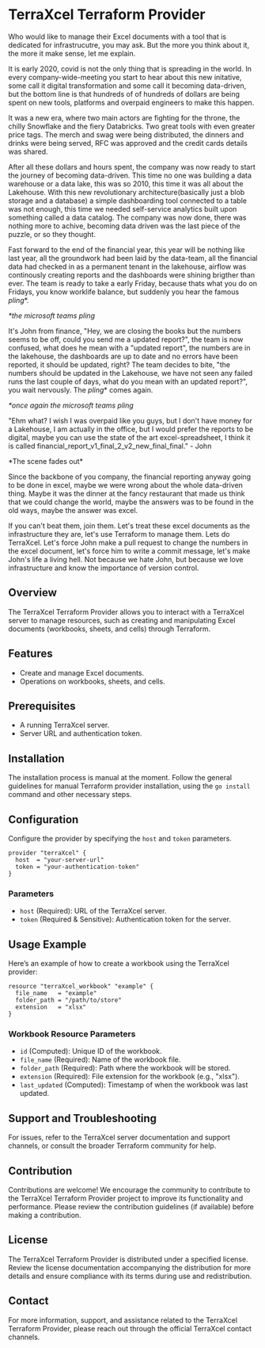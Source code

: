 # TerraXcel Terraform Provider

Who would like to manage their Excel documents with a tool that is dedicated for infrastrucutre, you may ask. But the more you think about it, the more it make sense, let me explain. 

It is early 2020, covid is not the only thing that is spreading in the world. In every company-wide-meeting you start to hear about this new initative, some call it digital transformation and some call it becoming data-driven, but the bottom line is that hundreds of of hundreds of dollars are being spent on new tools, platforms and overpaid engineers to make this happen.

It was a new era, where two main actors are fighting for the throne, the chilly Snowflake and the fiery Databricks. Two great tools with even greater price tags. The merch and swag were being distributed, the dinners and drinks were being served, RFC was approved and the credit cards details was shared.

After all these dollars and hours spent, the company was now ready to start the journey of becoming data-driven. This time no one was building a data warehouse or a data lake, this was so 2010, this time it was all about the Lakehouse. With this new revolutionary architecture(basically just a blob storage and a database) a simple dashboarding tool connected to a table was not enough, this time we needed self-service analytics built upon something called a data catalog. The company was now done, there was nothing more to achive, becoming data driven was the last piece of the puzzle, or so they thought.

Fast forward to the end of the financial year, this year will be nothing like last year, all the groundwork had been laid by the data-team, all the financial data had checked in as a permanent tenant in the lakehouse, airflow was continously creating reports and the dashboards were shining brigther than ever. The team is ready to take a early Friday, because thats what you do on Fridays, you know worklife balance, but suddenly you hear the famous _pling_*.

_\*the microsoft teams pling_ 

It's John from finance, "Hey, we are closing the books but the numbers seems to be off, could you send me a updated report?", the team is now confused, what does he mean with a "updated report", the numbers are in the lakehouse, the dashboards are up to date and no errors have been reported, it should be updated, right? The team decides to bite, "the numbers should be updated in the Lakehouse, we have not seen any failed runs the last couple of days, what do you mean with an updated report?", you wait nervously. The _pling_* comes again.

_\*once again the microsoft teams pling_ 

"Ehm what? I wish I was overpaid like you guys, but I don't have money for a Lakehouse, I am actually in the office, but I would prefer the reports to be digital, maybe you can use the state of the art excel-spreadsheet, I think it is called financial_report_v1_final_2_v2_new_final_final." - John

\*The scene fades out\* 

Since the backbone of you company, the financial reporting anyway going to be done in excel, maybe we were wrong about the whole data-driven thing. Maybe it was the dinner at the fancy restaurant that made us think that we could change the world, maybe the answers was to be found in the old ways, maybe the answer was excel.

If you can't beat them, join them. Let's treat these excel documents as the infrastructure they are, let's use Terraform to manage them. Lets do TerraXcel. Let's force John make a pull request to change the numbers in the excel document, let's force him to write a commit message, let's make John's life a living hell. Not because we hate John, but because we love infrastructure and know the importance of version control.


## Overview

The TerraXcel Terraform Provider allows you to interact with a TerraXcel server to manage resources, such as creating and manipulating Excel documents (workbooks, sheets, and cells) through Terraform.

## Features

- Create and manage Excel documents.
- Operations on workbooks, sheets, and cells.

## Prerequisites

- A running TerraXcel server.
- Server URL and authentication token.

## Installation

The installation process is manual at the moment. Follow the general guidelines for manual Terraform provider installation, using the `go install` command and other necessary steps.

## Configuration

Configure the provider by specifying the `host` and `token` parameters.

```hcl
provider "terraXcel" {
  host  = "your-server-url"
  token = "your-authentication-token"
}
```

### Parameters

- `host` (Required): URL of the TerraXcel server.
- `token` (Required & Sensitive): Authentication token for the server.

## Usage Example

Here’s an example of how to create a workbook using the TerraXcel provider:

```hcl
resource "terraXcel_workbook" "example" {
  file_name   = "example"
  folder_path = "/path/to/store"
  extension   = "xlsx"
}
```

### Workbook Resource Parameters

- `id` (Computed): Unique ID of the workbook.
- `file_name` (Required): Name of the workbook file.
- `folder_path` (Required): Path where the workbook will be stored.
- `extension` (Required): File extension for the workbook (e.g., "xlsx").
- `last_updated` (Computed): Timestamp of when the workbook was last updated.

## Support and Troubleshooting

For issues, refer to the TerraXcel server documentation and support channels, or consult the broader Terraform community for help.

## Contribution

Contributions are welcome! We encourage the community to contribute to the TerraXcel Terraform Provider project to improve its functionality and performance. Please review the contribution guidelines (if available) before making a contribution.

## License

The TerraXcel Terraform Provider is distributed under a specified license. Review the license documentation accompanying the distribution for more details and ensure compliance with its terms during use and redistribution.

## Contact

For more information, support, and assistance related to the TerraXcel Terraform Provider, please reach out through the official TerraXcel contact channels.
